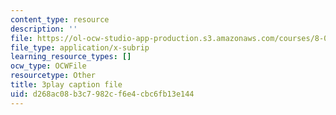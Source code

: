 ```yaml
---
content_type: resource
description: ''
file: https://ol-ocw-studio-app-production.s3.amazonaws.com/courses/8-01sc-classical-mechanics-fall-2016/d268ac08b3c7982cf6e4cbc6fb13e144_e548hRYcXlg.srt
file_type: application/x-subrip
learning_resource_types: []
ocw_type: OCWFile
resourcetype: Other
title: 3play caption file
uid: d268ac08-b3c7-982c-f6e4-cbc6fb13e144
---
```

